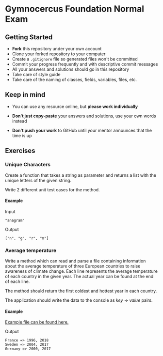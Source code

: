 # Gymnocercus Foundation Normal Exam

## Getting Started

- **Fork** this repository under your own account
- Clone your forked repository to your computer
- Create a `.gitignore` file so generated files won't be committed
- Commit your progress frequently and with descriptive commit messages
- All your answers and solutions should go in this repository
- Take care of style guide
- Take care of the naming of classes, fields, variables, files, etc.

## Keep in mind

- You can use any resource online, but **please work individually**

- **Don't just copy-paste** your answers and solutions,
  use your own words instead

- **Don't push your work** to GitHub until your mentor announces
  that the time is up

## Exercises


### Unique Characters

Create a function that takes a string as parameter
and returns a list with the unique letters of the given string.

Write 2 different unit test cases for the method.

#### Example

Input

```text
"anagram"
```

Output

```text
["n", "g", "r", "m"]
```

### Average temperature

Write a method which can read and parse a file containing information about
the average temperature of three European countries
to raise awareness of climate change.
Each line represents the average temperature of each country in the given year.
The actual year can be found at the end of each line.

The method should return the first coldest and hottest year in each country.

The application should write the data to the console as *key => value* pairs.

#### Example

[Example file can be found here.](./results.txt)

Output

```text
France => 1996, 2018
Sweden => 2004, 2017
Germany => 2000, 2017
```
